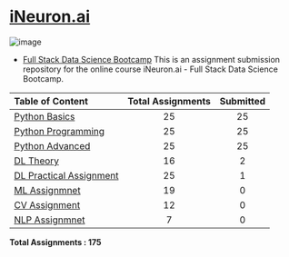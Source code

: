# [iNeuron.ai](https://ineuron.ai/)
![image](https://user-images.githubusercontent.com/109470299/217797230-a712f225-b118-48b0-a422-2e064e5c0f6f.png)



- [Full Stack Data Science Bootcamp](https://learn.ineuron.ai/course/Full-Stack-Data-Science-Bootcamp/)
This is an assignment submission repository for the online course iNeuron.ai - Full Stack Data Science Bootcamp.

|Table of Content|Total Assignments|Submitted|
|:-----|:----:|:---:|
|[Python Basics](/Python%20Basics)|25|25|
|[Python Programming](Python%20Basics%20Programming)|25|25|
|[Python Advanced](Python%20Advanced)|25|25|
|[DL Theory](DL%20Theory)|16|2|
|[DL Practical Assignment](DL%20Practical%20Assignment)|25|1|
|[ML Assignmnet](ML%20Assignmnet)|19|0|
|[CV Assignment](CV%20Assignment)|12|0|
|[NLP Assignmnet](NLP%20Assignmnet)|7|0|
**Total Assignments : 175** 
